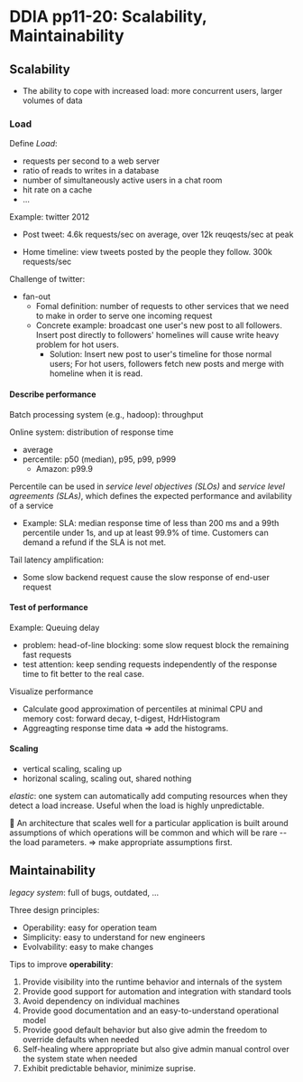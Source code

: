 # DDIA pp11-20: Scalability, Maintainability

## Scalability

- The ability to cope with increased load: more concurrent users, larger volumes of data



### Load

Define *Load*:

- requests per second to a web server
- ratio of reads to writes in a database
- number of simultaneously active users in a chat room
- hit rate on a cache
- ...



Example: twitter 2012

- Post tweet: 4.6k requests/sec on average, over 12k reuqests/sec at peak

- Home timeline: view tweets posted by the people they follow. 300k requests/sec

Challenge of twitter: 

- fan-out
  -  Fomal definition: number of requests to other services that we need to make in order to serve one incoming request
  - Concrete example: broadcast one user's new post to all followers. Insert post directly to followers' homelines will cause write heavy problem for hot users.
    - Solution: Insert new post to user's timeline for those normal users; For hot users, followers fetch new posts and merge with homeline when it is read.



#### Describe performance

Batch processing system (e.g., hadoop): throughput

Online system: distribution of response time

- average
- percentile: p50 (median), p95, p99, p999
  - Amazon: p99.9

Percentile can be used in *service level objectives (SLOs)* and *service level agreements (SLAs)*, which defines the expected performance and avilability of a service

- Example: SLA: median response time of less than 200 ms and a 99th percentile under 1s, and up at least 99.9% of time. Customers can demand a refund if the SLA is not met.

Tail latency amplification:

- Some slow backend request cause the slow response of end-user request



#### Test of performance

Example: Queuing delay

- problem: head-of-line blocking: some slow request block the remaining fast requests
- test attention: keep sending requests independently of the response time to fit better to the real case.

Visualize performance

- Calculate good approximation of percentiles at minimal CPU and memory cost: forward decay, t-digest, HdrHistogram
- Aggreagting response time data => add the histograms.



#### Scaling

- vertical scaling, scaling up
- horizonal scaling, scaling out, shared nothing

*elastic*: one system can automatically add computing resources when they detect a load increase. Useful when the load is highly unpredictable.



🌟 An architecture that scales well for a particular application is built around assumptions of which operations will be common and which will be rare -- the load parameters. => make appropriate assumptions first.



## Maintainability

*legacy system*: full of bugs, outdated, ...

Three design principles:

- Operability: easy for operation team
- Simplicity: easy to understand for new engineers
- Evolvability: easy to make changes



Tips to improve **operability**:

1. Provide visibility into the runtime behavior and internals of the system
2. Provide good support for automation and integration with standard tools
3. Avoid dependency on individual machines
4. Provide good documentation and an easy-to-understand operational model
5. Provide good default behavior but also give admin the freedom to override defaults when needed
6. Self-healing where appropriate but also give admin manual control over the system state when needed
7. Exhibit predictable behavior, minimize suprise.




